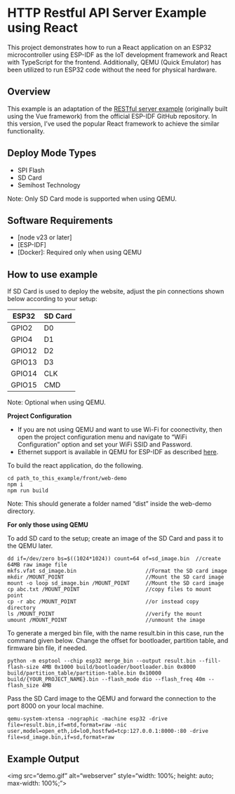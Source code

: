 <!DOCTYPE html><html><head><meta charset="utf-8"><title>HTTP Restful API Server Example.md</title><style></style></head><body id="preview">
<h1 class="code-line" data-line-start=0 data-line-end=1 ><a id="HTTP_Restful_API_Server_Example_using_React_0"></a>HTTP Restful API Server Example using React</h1>
<p class="has-line-data" data-line-start="2" data-line-end="3">This project demonstrates how to run a React application on an ESP32 microcontroller using ESP-IDF as the IoT development framework and React with TypeScript for the frontend. Additionally, QEMU (Quick Emulator) has been utilized to run ESP32 code without the need for physical hardware.</p>
<h2 class="code-line" data-line-start=4 data-line-end=5 ><a id="Overview_4"></a>Overview</h2>
<p class="has-line-data" data-line-start="6" data-line-end="7">This example is an adaptation of the <a href="https://github.com/espressif/esp-idf/blob/master/examples/protocols/http_server/restful_server/README.md">RESTful server example</a> (originally built using the Vue framework) from the official ESP-IDF GitHub repository. In this version, I’ve used the popular React framework to achieve the similar functionality.</p>
<h2 class="code-line" data-line-start=8 data-line-end=9 ><a id="Deploy_Mode_Types_8"></a>Deploy Mode Types</h2>
<ul>
<li class="has-line-data" data-line-start="9" data-line-end="10">SPI Flash</li>
<li class="has-line-data" data-line-start="10" data-line-end="11">SD Card</li>
<li class="has-line-data" data-line-start="11" data-line-end="13">Semihost Technology</li>
</ul>
<p class="has-line-data" data-line-start="13" data-line-end="14">Note: Only SD Card mode is supported when using QEMU.</p>
<h2 class="code-line" data-line-start=15 data-line-end=16 ><a id="Software_Requirements_15"></a>Software Requirements</h2>
<ul>
<li class="has-line-data" data-line-start="18" data-line-end="19">[node v23 or later]</li>
<li class="has-line-data" data-line-start="19" data-line-end="20">[ESP-IDF]</li>
<li class="has-line-data" data-line-start="20" data-line-end="22">[Docker]: Required only when using QEMU</li>
</ul>
<h2 class="code-line" data-line-start=22 data-line-end=23 ><a id="How_to_use_example_22"></a>How to use example</h2>
<p class="has-line-data" data-line-start="24" data-line-end="25">If SD Card is used to deploy the website, adjust the pin connections shown below according to your setup:</p>
<table class="table table-striped table-bordered">
<thead>
<tr>
<th>ESP32</th>
<th>SD Card</th>
</tr>
</thead>
<tbody>
<tr>
<td>GPIO2</td>
<td>D0</td>
</tr>
<tr>
<td>GPIO4</td>
<td>D1</td>
</tr>
<tr>
<td>GPIO12</td>
<td>D2</td>
</tr>
<tr>
<td>GPIO13</td>
<td>D3</td>
</tr>
<tr>
<td>GPIO14</td>
<td>CLK</td>
</tr>
<tr>
<td>GPIO15</td>
<td>CMD</td>
</tr>
</tbody>
</table>
<p class="has-line-data" data-line-start="35" data-line-end="36">Note: Optional when using QEMU.</p>
<p class="has-line-data" data-line-start="37" data-line-end="38"><strong>Project Configuration</strong></p>
<ul>
<li class="has-line-data" data-line-start="38" data-line-end="39">If you are not using QEMU and want to use Wi-Fi for coonectivity, then open the project configuration menu and navigate to “WiFi Configuration” option and set your WiFi SSID and Password.</li>
<li class="has-line-data" data-line-start="39" data-line-end="41">Ethernet support is available in QEMU for ESP-IDF as described <a href="https://github.com/espressif/esp-toolchain-docs/blob/main/qemu/esp32/README.md">here</a>.</li>
</ul>
<p class="has-line-data" data-line-start="41" data-line-end="42">To build the react application, do the following.</p>
<pre><code class="has-line-data" data-line-start="44" data-line-end="48" class="language-sh"><span class="hljs-built_in">cd</span> path_to_this_example/front/web-demo
npm i
npm run build
</code></pre>
<p class="has-line-data" data-line-start="48" data-line-end="49">Note: This should generate a folder named “dist” inside the web-demo directory.</p>
<p class="has-line-data" data-line-start="50" data-line-end="51"><strong>For only those using QEMU</strong></p>
<p class="has-line-data" data-line-start="52" data-line-end="53">To add SD card to the setup; create an image of the SD Card and pass it to the QEMU later.</p>
<pre><code class="has-line-data" data-line-start="54" data-line-end="63" class="language-sh">dd <span class="hljs-keyword">if</span>=/dev/zero bs=$((<span class="hljs-number">1024</span>*<span class="hljs-number">1024</span>)) count=<span class="hljs-number">64</span> of=sd_image.bin  //create <span class="hljs-number">64</span>MB raw image file
mkfs.vfat sd_image.bin                      //Format the SD card image
mkdir /MOUNT_POINT                          //Mount the SD card image
mount -o loop sd_image.bin /MOUNT_POINT     //Mount the SD card image
cp abc.txt /MOUNT_POINT                     //copy files to mount point
cp -r abc /MOUNT_POINT                      //or instead copy directory
ls /MOUNT_POINT                             //verify the mount
umount /MOUNT_POINT                         //unmount the image
</code></pre>
<p class="has-line-data" data-line-start="64" data-line-end="65">To generate a merged bin file, with the name result.bin in this case, run the command given below. Change the offset for bootloader, partition table, and firmware bin file, if needed.</p>
<pre><code class="has-line-data" data-line-start="67" data-line-end="69" class="language-sh">python -m esptool --chip esp32 merge_bin --output result.bin --fill-flash-size <span class="hljs-number">4</span>MB <span class="hljs-number">0</span>x1000 build/bootloader/bootloader.bin <span class="hljs-number">0</span>x8000 build/partition_table/partition-table.bin <span class="hljs-number">0</span>x10000 build/{YOUR_PROJECT_NAME}.bin --flash_mode dio --flash_freq <span class="hljs-number">40</span>m --flash_size <span class="hljs-number">4</span>MB
</code></pre>
<p class="has-line-data" data-line-start="69" data-line-end="70">Pass the SD Card image to the QEMU and forward the connection to the port 8000 on your local machine.</p>
<pre><code class="has-line-data" data-line-start="72" data-line-end="74" class="language-sh">qemu-system-xtensa -nographic -machine esp32 -drive file=result.bin,<span class="hljs-keyword">if</span>=mtd,format=raw -nic user,model=open_eth,id=lo0,hostfwd=tcp:<span class="hljs-number">127.0</span>.<span class="hljs-number">0.1</span>:<span class="hljs-number">8000</span>-:<span class="hljs-number">80</span> -drive file=sd_image.bin,<span class="hljs-keyword">if</span>=sd,format=raw
</code></pre>
<h2 class="code-line" data-line-start=75 data-line-end=76 ><a id="Example_Output_75"></a>Example Output</h2>
<p class="has-line-data" data-line-start="77" data-line-end="78">&lt;img src=“demo.gif” alt=“webserver” style=“width: 100%; height: auto; max-width: 100%;”&gt;</p>

</body></html>